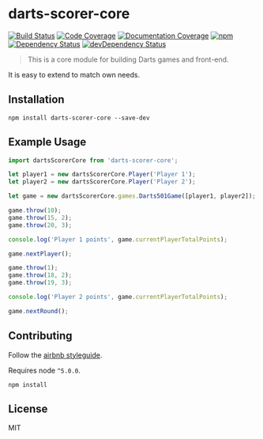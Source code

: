 # darts-scorer-core

[![Build Status](https://travis-ci.org/bogwro/darts-scorer-core.svg?branch=master)](https://travis-ci.org/bogwro/darts-scorer-core)
[![Code Coverage](https://codecov.io/github/bogwro/darts-scorer-core/coverage.svg?branch=master)](https://codecov.io/github/bogwro/darts-scorer-core?branch=master)
[![Documentation Coverage](https://doc.esdoc.org/github.com/bogwro/darts-scorer-core/badge.svg)](https://doc.esdoc.org/github.com/bogwro/darts-scorer-core/)
[![npm](https://img.shields.io/npm/v/darts-scorer-core.svg)](https://www.npmjs.com/package/darts-scorer-core)
[![Dependency Status](https://david-dm.org/bogwro/darts-scorer-core.svg)](https://david-dm.org/bogwro/darts-scorer-core)
[![devDependency Status](https://david-dm.org/bogwro/darts-scorer-core/dev-status.svg)](https://david-dm.org/bogwro/darts-scorer-core#info=devDependencies)

> This is a core module for building Darts games and front-end.

It is easy to extend to match own needs.

## Installation

```
npm install darts-scorer-core --save-dev
```

## Example Usage

````javascript
import dartsScorerCore from 'darts-scorer-core';

let player1 = new dartsScorerCore.Player('Player 1');
let player2 = new dartsScorerCore.Player('Player 2');

let game = new dartsScorerCore.games.Darts501Game([player1, player2]);

game.throw(10);
game.throw(15, 2);
game.throw(20, 3);

console.log('Player 1 points', game.currentPlayerTotalPoints);

game.nextPlayer();

game.throw(1);
game.throw(18, 2);
game.throw(19, 3);

console.log('Player 2 points', game.currentPlayerTotalPoints);

game.nextRound();

````

## Contributing

Follow the [airbnb styleguide](https://github.com/airbnb/javascript#ecmascript-6-styles).

Requires node `^5.0.0`.

```
npm install 
```

## License

MIT